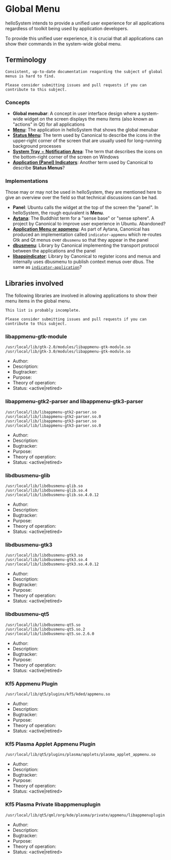 # Global Menu

helloSystem intends to provide a unified user experience for all applications regardless of toolkit being used by application developers.

To provide this unified user experience, it is crucial that all applications can show their commands in the system-wide global menu.

## Terminology

``` .. note::
Consistent, up-to-date documentation reagarding the subject of global menus is hard to find. 

Please consider submitting issues and pull requests if you can contribute to this subject.
```

### Concepts 

* __Global menubar__: A concept in user interface design where a system-wide widget on the screen displays the menu items (also known as "actions" in Qt) for all applications
* [__Menu__](https://github.com/helloSystem/Menu/): The application in helloSystem that shows the global menubar
* [__Status Menu__](https://wiki.ubuntu.com/CustomStatusMenuDesignGuidelines): The term used by Canonical to describe the icons in the upper-right corner of the screen that are usually used for long-running background processes
* [__System Tray__ = __Notification Area__](https://en.wikipedia.org/wiki/Notification_area): The term that describes the icons on the bottom-right corner of the screen on Windows
* [__Application (Panel) Indicators__](https://wiki.ubuntu.com/DesktopExperienceTeam/ApplicationIndicators): Another term used by Canonical to describe __Status Menus__?

### Implementations

Those may or may not be used in helloSystem, they are mentioned here to give an overview over the field so that technical discussions can be had.

* __Panel__: Ubuntu calls the widget at the top of the screen the "panel". In helloSystem, the rough equivalent is __Menu__.
* [__Aytana__](https://wiki.ubuntu.com/Ayatana): The Buddhist term for a "sense base" or "sense sphere". A project by Canonical to improve user experience in Ubuntu. Abandoned?
* [__Application Menu or appmenu__](https://wiki.ubuntu.com/DesktopExperienceTeam/ApplicationMenu): As part of Aytana, Canonical has produced an implementation called `indicator-appmenu` which re-routes Gtk and Qt menus over `dbusmenu` so that they appear in the panel
* [__dbusmenu__](https://wiki.ubuntu.com/DesktopExperienceTeam/ApplicationIndicators#Software_Architecture): Library by Canonical implementing the transport protocol between the applications and the panel
* [__libappindicator__](https://wiki.ubuntu.com/DesktopExperienceTeam/ApplicationIndicators#Software_Architecture): Library by Canonical to register icons and menus and internally uses dbusmenu to publish context menus over dbus. The same as [`indicator-application`](https://launchpad.net/indicator-application)?

## Libraries involved

The following libraries are involved in allowing applications to show their menu items in the global menu.

``` .. note::
This list is probably incomplete.

Please consider submitting issues and pull requests if you can contribute to this subject.
```

### libappmenu-gtk-module

```
/usr/local/lib/gtk-2.0/modules/libappmenu-gtk-module.so
/usr/local/lib/gtk-3.0/modules/libappmenu-gtk-module.so
```

* Author: <tbd>
* Description: <tbd>
* Bugtracker: <tbd>
* Purpose: <tbd>
* Theory of operation: <tbd>
* Status: <active|retired>

### libappmenu-gtk2-parser and libappmenu-gtk3-parser

```
/usr/local/lib/libappmenu-gtk2-parser.so
/usr/local/lib/libappmenu-gtk2-parser.so.0
/usr/local/lib/libappmenu-gtk3-parser.so
/usr/local/lib/libappmenu-gtk3-parser.so.0
```

* Author: <tbd>
* Description: <tbd>
* Bugtracker: <tbd>
* Purpose: <tbd>
* Theory of operation: <tbd>
* Status: <active|retired>

### libdbusmenu-glib

```
/usr/local/lib/libdbusmenu-glib.so
/usr/local/lib/libdbusmenu-glib.so.4
/usr/local/lib/libdbusmenu-glib.so.4.0.12
```

* Author: <tbd>
* Description: <tbd>
* Bugtracker: <tbd>
* Purpose: <tbd>
* Theory of operation: <tbd>
* Status: <active|retired>

### libdbusmenu-gtk3

```
/usr/local/lib/libdbusmenu-gtk3.so
/usr/local/lib/libdbusmenu-gtk3.so.4
/usr/local/lib/libdbusmenu-gtk3.so.4.0.12
```

* Author: <tbd>
* Description: <tbd>
* Bugtracker: <tbd>
* Purpose: <tbd>
* Theory of operation: <tbd>
* Status: <active|retired>
  
### libdbusmenu-qt5

```
/usr/local/lib/libdbusmenu-qt5.so
/usr/local/lib/libdbusmenu-qt5.so.2
/usr/local/lib/libdbusmenu-qt5.so.2.6.0
```

* Author: <tbd>
* Description: <tbd>
* Bugtracker: <tbd>
* Purpose: <tbd>
* Theory of operation: <tbd>
* Status: <active|retired>

### Kf5 Appmenu Plugin

```
/usr/local/lib/qt5/plugins/kf5/kded/appmenu.so
```

* Author: <tbd>
* Description: <tbd>
* Bugtracker: <tbd>
* Purpose: <tbd>
* Theory of operation: <tbd>
* Status: <active|retired>

### Kf5 Plasma Applet Appmenu Plugin

```
/usr/local/lib/qt5/plugins/plasma/applets/plasma_applet_appmenu.so
```

* Author: <tbd>
* Description: <tbd>
* Bugtracker: <tbd>
* Purpose: <tbd>
* Theory of operation: <tbd>
* Status: <active|retired>

### Kf5 Plasma Private libappmenuplugin

```
/usr/local/lib/qt5/qml/org/kde/plasma/private/appmenu/libappmenuplugin.so
```

* Author: <tbd>
* Description: <tbd>
* Bugtracker: <tbd>
* Purpose: <tbd>
* Theory of operation: <tbd>
* Status: <active|retired>
